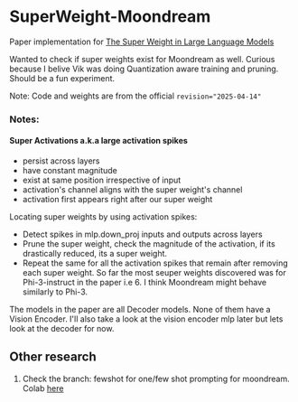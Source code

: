 # SuperWeight-Moondream

Paper implementation for [The Super Weight in Large Language Models](https://arxiv.org/abs/2411.07191)

Wanted to check if super weights exist for Moondream as well. Curious because I belive Vik was doing Quantization aware training and pruning. Should be a fun experiment.

Note: Code and weights are from the official `revision="2025-04-14"`

### Notes:

#### Super Activations a.k.a large activation spikes
* persist across layers
* have constant magnitude
* exist at same position irrespective of input
* activation's channel aligns with the super weight's channel
* activation first appears right after our super weight

Locating super weights by using activation spikes:
* Detect spikes in mlp.down_proj inputs and outputs across layers
* Prune the super weight, check the magnitude of the activation, if its drastically reduced, its a super weight.
* Repeat the same for all the activation spikes that remain after removing each super weight. So far the most seuper weights discovered was for Phi-3-instruct in the paper i.e 6. I think Moondream might behave similarly to Phi-3.

The models in the paper are all Decoder models. None of them have a Vision Encoder. I'll also take a look at the vision encoder mlp later but lets look at the decoder for now.

## Other research

1. Check the branch: fewshot for one/few shot prompting for moondream. Colab [here](https://colab.research.google.com/drive/1cQLDghIMUN5lckITpMU4iWGVtO5n478M?usp=sharing)
